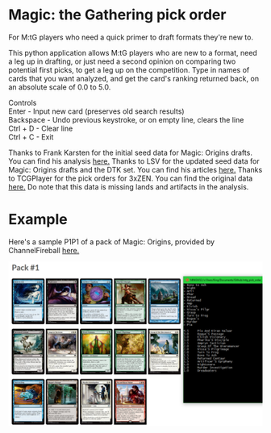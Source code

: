 # Magic: the Gathering pick order
For M:tG players who need a quick primer to draft formats they're new to.

This python application allows M:tG players who are new to a format, need a leg up in drafting, or just need a second opinion on comparing two potential first picks, to get a leg up on the competition. Type in names of cards that you want analyzed, and get the card's ranking returned back, on an absolute scale of 0.0 to 5.0.

Controls  
Enter - Input new card (preserves old search results)  
Backspace - Undo previous keystroke, or on empty line, clears the line  
Ctrl + D - Clear line  
Ctrl + C - Exit  

Thanks to Frank Karsten for the initial seed data for Magic: Origins drafts. You can find his analysis [here.](http://www.channelfireball.com/articles/a-pick-order-list-for-magic-origins/)
Thanks to LSV for the updated seed data for Magic: Origins drafts and the DTK set. You can find his articles [here.](http://www.channelfireball.com/author/luis-scott-vargas/)
Thanks to TCGPlayer for the pick orders for 3xZEN. You can find the original data [here.](http://magic.tcgplayer.com/strategy/draft-091006.asp) Do note that this data is missing lands and artifacts in the analysis.

# Example
Here's a sample P1P1 of a pack of Magic: Origins, provided by ChannelFireball [here.](http://www.channelfireball.com/articles/whats-the-pick-magic-origins-pack-1-pick-1-with-huey-2/)

![mtg pick order in action](readme/example.png)
